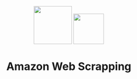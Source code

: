 <p align="center">
  <img src="https://user-images.githubusercontent.com/59677362/131146919-4875ae4d-9e3e-45ac-af6d-03db9e2ffb9f.jpg" width=100 />
  <img src="https://user-images.githubusercontent.com/59677362/131146357-25eaf939-a1c5-4750-abb8-6ec3863b675f.png" width=80 />
</p>

# <p align="center"> Amazon Web Scrapping </p>

